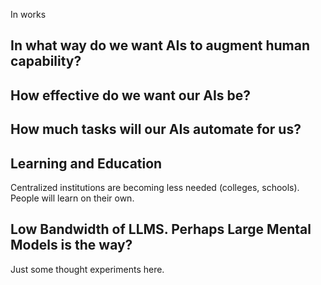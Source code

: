 In works 

## In what way do we want AIs to augment human capability?

## How effective do we want our AIs be?

## How much tasks will our AIs automate for us?

## Learning and Education
Centralized institutions are becoming less needed (colleges, schools).
People will learn on their own.

## Low Bandwidth of LLMS. Perhaps Large Mental Models is the way?
Just some thought experiments here.
